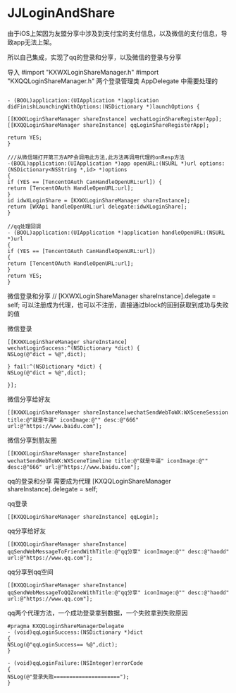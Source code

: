 # JJLoginAndShare

由于iOS上架因为友盟分享中涉及到支付宝的支付信息，以及微信的支付信息，导致app无法上架。

所以自己集成，实现了qq的登录和分享，以及微信的登录与分享


导入
#import "KXWXLoginShareManager.h"
#import "KXQQLoginShareManager.h"
两个登录管理类
AppDelegate 中需要处理的
```

- (BOOL)application:(UIApplication *)application didFinishLaunchingWithOptions:(NSDictionary *)launchOptions {

[[KXWXLoginShareManager shareInstance] wechatLoginShareRegisterApp];
[[KXQQLoginShareManager shareInstance] qqLoginShareRegisterApp];

return YES;
}

///从微信端打开第三方APP会调用此方法,此方法再调用代理的onResp方法
-(BOOL)application:(UIApplication *)app openURL:(NSURL *)url options:(NSDictionary<NSString *,id> *)options
{
if (YES == [TencentOAuth CanHandleOpenURL:url]) {
return [TencentOAuth HandleOpenURL:url];
}
id idwXLoginShare = [KXWXLoginShareManager shareInstance];
return [WXApi handleOpenURL:url delegate:idwXLoginShare];
}

//qq处理回调
- (BOOL)application:(UIApplication *)application handleOpenURL:(NSURL *)url
{
if (YES == [TencentOAuth CanHandleOpenURL:url])
{
return [TencentOAuth HandleOpenURL:url];
}
return YES;
}
```

微信登录和分享
//    [KXWXLoginShareManager shareInstance].delegate = self;
可以注册成为代理，也可以不注册，直接通过block的回到获取到成功与失败的值

微信登录

```
[[KXWXLoginShareManager shareInstance] wechatLoginSuccess:^(NSDictionary *dict) {
NSLog(@"dict = %@",dict);

} fail:^(NSDictionary *dict) {
NSLog(@"dict = %@",dict);

}];

```

微信分享给好友
```
[[KXWXLoginShareManager shareInstance]wechatSendWebToWX:WXSceneSession title:@"就是牛逼" iconImage:@"" desc:@"666" url:@"https://www.baidu.com"];

```

微信分享到朋友圈
```
[[KXWXLoginShareManager shareInstance] wechatSendWebToWX:WXSceneTimeline title:@"就是牛逼" iconImage:@"" desc:@"666" url:@"https://www.baidu.com"];

```


qq的登录和分享
需要成为代理
[KXQQLoginShareManager shareInstance].delegate = self;


qq登录

```
[[KXQQLoginShareManager shareInstance] qqLogin];

```

qq分享给好友
```
[[KXQQLoginShareManager shareInstance] qqSendWebMessageToFriendWithTitle:@"qq分享" iconImage:@"" desc:@"haodd" url:@"https://www.qq.com"];

```
qq分享到qq空间
```
[[KXQQLoginShareManager shareInstance] qqSendWebMessageToQQZoneWithTitle:@"qq分享" iconImage:@"" desc:@"haodd" url:@"https://www.qq.com"];
```

qq两个代理方法，一个成功登录拿到数据，一个失败拿到失败原因
```
#pragma KXQQLoginShareManagerDelegate
- (void)qqLoginSuccess:(NSDictionary *)dict
{
NSLog(@"qqLoginSuccess== %@",dict);
}

- (void)qqLoginFailure:(NSInteger)errorCode
{
NSLog(@"登录失败=====================");
}

```

